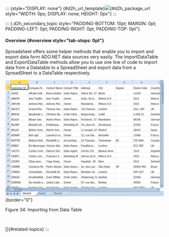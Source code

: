 ::: {style="DISPLAY: none"}
[](ms-xhelp:///?Id=d2h_url_template){#d2h_url_template}![](!package_url!){#d2h_package_url style="WIDTH: 0px; DISPLAY: none; HEIGHT: 0px"}
:::

::: {.d2h_secondary_topic style="PADDING-BOTTOM: 10pt; MARGIN: 0pt; PADDING-LEFT: 0pt; PADDING-RIGHT: 0pt; PADDING-TOP: 0pt"}
#### Overview {#overview style="tab-stops: 0pt"}

Spreadsheet offers some helper methods that enable you to import and export data form ADO.NET data sources very easily. The ImportDataTable and ExportDataTable methods allow you to use one line of code to import data from a Datatable to a SpreadSheet and export data from a SpreadSheet to a DataTable respectively.

![](ImagesExt/image20_39.jpg){border="0"}

Figure 34: Importing from Data Table

 

[]{#related-topics}
:::
